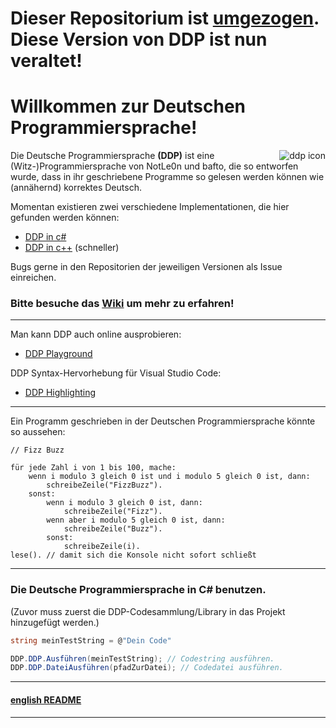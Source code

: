 # Dieser Repositorium ist [umgezogen](https://github.com/DDP-Projekt/Kompilierer). Diese Version von DDP ist nun veraltet!

# Willkommen zur Deutschen Programmiersprache!
<img 
     src="https://user-images.githubusercontent.com/26361108/130243423-2e78015a-279a-4906-9804-c2f23a78f5b4.png" 
     alt="ddp icon"
     align="right"
/>

Die Deutsche Programmiersprache **(DDP)** ist eine (Witz-)Programmiersprache von NotLe0n und bafto, die so entworfen wurde, dass in ihr geschriebene Programme so gelesen werden können wie (annähernd) korrektes Deutsch.

Momentan existieren zwei verschiedene Implementationen, die hier gefunden werden können:
- [DDP in c#](https://github.com/NotLe0n/Die-Deutsche-Programmiersprache)
- [DDP in c++](https://github.com/bafto/DDP-cpp) (schneller)

Bugs gerne in den Repositorien der jeweiligen Versionen als Issue einreichen.

### Bitte besuche das [Wiki](https://github.com/NotLe0n/Die-Deutsche-Programmiersprache/wiki) um mehr zu erfahren!

***

Man kann DDP auch online ausprobieren:
- [DDP Playground](https://github.com/bafto/DDP_Playground)

DDP Syntax-Hervorhebung für Visual Studio Code:
- [DDP Highlighting](https://github.com/NotLe0n/DDP-highlighting)

***

Ein Programm geschrieben in der Deutschen Programmiersprache könnte so aussehen:
```
// Fizz Buzz

für jede Zahl i von 1 bis 100, mache:
    wenn i modulo 3 gleich 0 ist und i modulo 5 gleich 0 ist, dann:
        schreibeZeile("FizzBuzz").
    sonst:
        wenn i modulo 3 gleich 0 ist, dann:
            schreibeZeile("Fizz").
        wenn aber i modulo 5 gleich 0 ist, dann:
            schreibeZeile("Buzz").
        sonst:
            schreibeZeile(i).
lese(). // damit sich die Konsole nicht sofort schließt
```
***
### Die Deutsche Programmiersprache in C# benutzen.

(Zuvor muss zuerst die DDP-Codesammlung/Library in das Projekt hinzugefügt werden.)
```c#
string meinTestString = @"Dein Code"

DDP.DDP.Ausführen(meinTestString); // Codestring ausführen.
DDP.DDP.DateiAusführen(pfadZurDatei); // Codedatei ausführen.
```

***
#### [english README](https://github.com/NotLe0n/Die-Deutsche-Programmiersprache/blob/master/README-EN.md)
***

